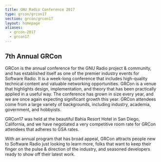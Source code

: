 ```yaml
---
title: GNU Radio Conference 2017
type: grcon/grcon17
section: grcon/grcon17
layout: homepage
aliases:
  - grcon-2017
  - grcon17
---
```

## 7th Annual GRCon

GRCon is the annual conference for the GNU Radio project & community, and has established itself as one of the premier industry events for Software Radio. It is a week-long conference that includes high-quality technical content and valuable networking opportunities. GRCon is a venue that highlights design, implementation, and theory that has been practically applied in a useful way. The conference has grown in size every year, and we are once again expecting significant growth this year. GRCon attendees come from a large variety of backgrounds, including industry, academia, government, and hobbyists.

GRCon17 was held at the beautiful Bahia Resort Hotel in San Diego, California, and we have negotiated a very competitive room rate for GRCon attendees that adheres to GSA rates.

With an annual program that has broad appeal, GRCon attracts people new to Software Radio just looking to learn more, folks that want to keep their finger on the pulse & direction of the industry, and seasoned developers ready to show off their latest work.
